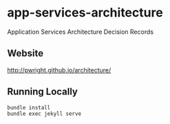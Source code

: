 # app-services-architecture


Application Services Architecture Decision Records

## Website

http://pwright.github.io/architecture/


## Running Locally

```
bundle install
bundle exec jekyll serve
```
